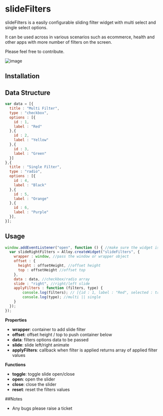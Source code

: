 # slideFilters 
slideFilters is a easily configurable sliding filter widget with multi select and single select options. 

It can be used across in various scenarios such as ecommerce, health and other apps with more number of filters on the screen.

Please feel free to contribute.

![image](http://i.imgur.com/ACYYEDs.gif?raw=true)

## Installation

## Data Structure 
```javascript
var data = [{
  title : "Multi Filter",
  type : "checkbox",
  options : [{
    id : 1,
    label : "Red"
  },{
    id : 2,
    label : "Yellow"
  },{
    id : 3,
    label : "Green"
  }]
},{
  title : "Single Filter",
  type : "radio",
  options : [{
    id : 4,
    label : "Black"
  },{
    id : 5,
    label : "Orange"
  },{
    id : 6,
    label : "Purple"
  }], 
}];
```

## Usage
```javascript
window.addEventListener("open", function () { //make sure the widget is instantiated after window open event
  var slideRightFilters = Alloy.createWidget("slideFilters", {
    wrapper : window, //pass the window or wrapper object
    offset : { 
      height : offsetHeight, //offset height
      top : offsetHeight //offset top
    },
    data : data, //checkbox/radio array
    slide : "right", //right/left slide
    applyFilters : function (filters, type) {
        console.log(filters); // [{id : 1, label : "Red", selected : true}]
        console.log(type); //multi || single
    }
  });
});
```
**Properties**
* **wrapper**: container to add slide filter
* **offset**: offset height / top to push container below 
* **data**: filters options data to be passed
* **slide**: slide left/right animate
* **applyFilters**: callback when filter is applied returns array of applied filter values

**Functions**
* **toggle**: toggle slide open/close
* **open**: open the slider
* **close**: close the slider
* **reset**: reset the filters values

##Notes
* Any bugs please raise a ticket